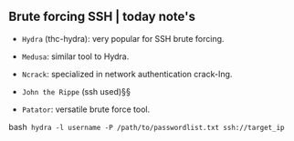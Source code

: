## Brute forcing SSH | today note's

- `Hydra` (thc-hydra): very popular for SSH brute forcing.

- `Medusa`: similar tool to Hydra.

- `Ncrack`: specialized in network authentication crack-Ing.

- `John the Rippe` (ssh used)§§

- `Patator`: versatile brute force tool.

bash```
hydra -l username -P /path/to/passwordlist.txt ssh://target_ip```
  

